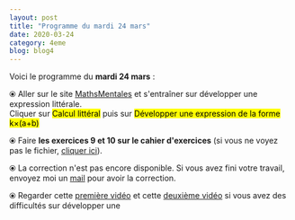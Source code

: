 ```yaml
---
layout: post
title: "Programme du mardi 24 mars"
date: 2020-03-24
category: 4eme
blog: blog4
---
```


Voici le programme du <b>mardi 24 mars</b> :

⦿ Aller sur le site <a href="http://mathsmentales.net/">MathsMentales</a> et s'entraîner sur développer une expression littérale.
<br>
Cliquer sur <mark>Calcul littéral</mark> puis sur <mark>Développer une expression de la forme k×(a+b)</mark>
 
⦿ Faire <b>les exercices 9 et 10 sur le cahier d'exercices</b> (si vous ne voyez pas le fichier, <a href="/exercices/4eme/4eme_exercices_mardi_24_mars_2020.pdf">cliquer ici</a>). 

<object data="/exercices/4eme/4eme_exercices_mardi_24_mars_2020.pdf" width="100%" height="500" type='application/pdf'></object>

⦿ La correction n'est pas encore disponible. Si vous avez fini votre travail, envoyez moi un <a href="mailto:benjamindang2015@gmail.com">mail</a> pour avoir la correction.
 
⦿ Regarder cette <a class="video" href="https://youtu.be/S_ckQpWzmG8">première vidéo</a> et cette <a class="video" href="https://youtu.be/URNld8xsXgM">deuxième vidéo</a> si vous avez des difficultés sur développer une

